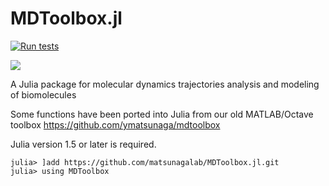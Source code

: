 # MDToolbox.jl

[![Run tests](https://github.com/matsunagalab/MDToolbox.jl/actions/workflows/runtests.yml/badge.svg?branch=master)](https://github.com/matsunagalab/MDToolbox.jl/actions/workflows/runtests.yml)
<!-- [![](https://img.shields.io/badge/docs-stable-blue.svg)](https://www.bio.ics.saitama-u.ac.jp/MDToolbox.jl/stable/) -->
[![](https://img.shields.io/badge/docs-dev-blue.svg)](https://www.bio.ics.saitama-u.ac.jp/MDToolbox.jl/dev/)

A Julia package for molecular dynamics trajectories analysis and modeling of biomolecules

Some functions have been ported into Julia from our old MATLAB/Octave toolbox https://github.com/ymatsunaga/mdtoolbox

Julia version 1.5 or later is required. 
```
julia> ]add https://github.com/matsunagalab/MDToolbox.jl.git
julia> using MDToolbox
```
